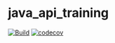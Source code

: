 # java_api_training

[![Build](https://github.com/Melinda973/java_api_training/actions/workflows/build.yml/badge.svg)](https://github.com/Melinda973/java_api_training/actions/workflows/build.yml)
[![codecov](https://codecov.io/gh/Melinda973/java_api_training/branch/main/graph/badge.svg?token=)](https://codecov.io/gh/Melinda973/java_api_training)
